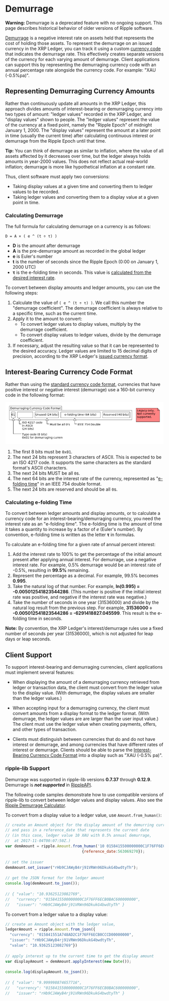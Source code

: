 # Demurrage

**Warning:** Demurrage is a deprecated feature with no ongoing support. This page describes historical behavior of older versions of Ripple software.

[Demurrage](http://en.wikipedia.org/wiki/Demurrage_%28currency%29) is a negative interest rate on assets held that represents the cost of holding those assets. To represent the demurrage on an issued currency in the XRP Ledger, you can track it using a custom [currency code](currency-formats.html#currency-codes) that indicates the demurrage rate. This effectively creates separate versions of the currency for each varying amount of demurrage. Client applications can support this by representing the demurraging currency code with an annual percentage rate alongside the currency code. For example: "XAU (-0.5%pa)".

## Representing Demurraging Currency Amounts

Rather than continuously update all amounts in the XRP Ledger, this approach divides amounts of interest-bearing or demurraging currency into two types of amount: "ledger values" recorded in the XRP Ledger, and "display values" shown to people. The "ledger values" represent the value of the currency at a fixed point, namely the "Ripple Epoch" of midnight January 1, 2000. The "display values" represent the amount at a later point in time (usually the current time) after calculating continuous interest or demurrage from the Ripple Epoch until that time.

**Tip:** You can think of demurrage as similar to inflation, where the value of all assets affected by it decreases over time, but the ledger always holds amounts in year-2000 values. This does not reflect actual real-world inflation; demurrage is more like hypothetical inflation at a constant rate.

Thus, client software must apply two conversions:

- Taking display values at a given time and converting them to ledger values to be recorded.
- Taking ledger values and converting them to a display value at a given point in time.

### Calculating Demurrage

The full formula for calculating demurrage on a currency is as follows:

```
D = A × ( e ^ (t ÷ τ) )
```

- **D** is the amount after demurrage
- **A** is the pre-demurrage amount as recorded in the global ledger
- **e** is Euler's number
- **t** is the number of seconds since the Ripple Epoch (0:00 on January 1, 2000 UTC)
- **τ** is the e-folding time in seconds. This value is [calculated from the desired interest rate](#calculating-e-folding-time). <!-- SPELLING_IGNORE: τ -->

To convert between display amounts and ledger amounts, you can use the following steps:

1. Calculate the value of `( e ^ (t ÷ τ) )`. We call this number the "demurrage coefficient". The demurrage coefficient is always relative to a specific time, such as the current time.
2. Apply it to the amount to convert:
    - To convert ledger values to display values, multiply by the demurrage coefficient.
    - To convert display values to ledger values, divide by the demurrage coefficient.
3. If necessary, adjust the resulting value so that it can be represented to the desired accuracy. Ledger values are limited to 15 decimal digits of precision, according to the XRP Ledger's [issued currency format](currency-formats.html#issued-currency-precision).


## Interest-Bearing Currency Code Format

Rather than using the [standard currency code format](currency-formats.html#currency-codes), currencies that have positive interest or negative interest (demurrage) use a 160-bit currency code in the following format:

![Demurraging Currency Code Format](img/demurrage-currency-code-format.png)

1. The first 8 bits must be `0x01`.
2. The next 24 bits represent 3 characters of ASCII.
    This is expected to be an ISO 4217 code. It supports the same characters as the standard format's ASCII characters.
3. The next 24 bits MUST be all `0`s.
4. The next 64 bits are the interest rate of the currency, represented as "[e-folding time](http://en.wikipedia.org/wiki/E-folding)" in an IEEE 754 double format.
5. The next 24 bits are reserved and should be all `0`s.

### Calculating e-folding Time

To convert between ledger amounts and display amounts, or to calculate a currency code for an interest-bearing/demurraging currency, you need the interest rate as an "e-folding time". The e-folding time is the amount of time it takes a quantity to increase by a factor of _e_ (Euler's number). By convention, e-folding time is written as the letter **τ** in formulas.

To calculate an e-folding time for a given rate of annual percent interest:

1. Add the interest rate to 100% to get the percentage of the initial amount present after applying annual interest. For demurrage, use a negative interest rate. For example, 0.5% demurrage would be an interest rate of -0.5%, resulting in **99.5%** remaining.
2. Represent the percentage as a decimal. For example, 99.5% becomes **0.995**.
3. Take the natural log of that number. For example, **ln(0.995) = -0.005012541823544286**. (This number is positive if the initial interest rate was positive, and negative if the interest rate was negative.)
4. Take the number of seconds in one year (31536000) and divide by the natural log result from the previous step. For example, **31536000 ÷ -0.005012541823544286 = -6291418827.045599**. This result is the e-folding time in seconds.

**Note:** By convention, the XRP Ledger's interest/demurrage rules use a fixed number of seconds per year (31536000), which is not adjusted for leap days or leap seconds.

## Client Support

To support interest-bearing and demurraging currencies, client applications must implement several features:

- When displaying the amount of a demurraging currency retrieved from ledger or transaction data, the client must convert from the ledger value to the display value. (With demurrage, the display values are smaller than the ledger values.)

- When accepting input for a demurraging currency, the client must convert amounts from a display format to the ledger format. (With demurrage, the ledger values are are larger than the user input value.) The client must use the ledger value when creating payments, offers, and other types of transaction.

- Clients must distinguish between currencies that do and do not have interest or demurrage, and among currencies that have different rates of interest or demurrage. Clients should be able to parse the [Interest-Bearing Currency Code Format](#interest-bearing-currency-code-format) into a display such as "XAU (-0.5% pa)".

### ripple-lib Support

Demurrage was supported in ripple-lib versions **0.7.37** through **0.12.9**. Demurrage is ***not supported*** in [RippleAPI](rippleapi-reference.html).

The following code samples demonstrate how to use compatible versions of ripple-lib to convert between ledger values and display values. Also see the [Ripple Demurrage Calculator](https://ripple.github.io/ripple-demurrage-tool/).

To convert from a display value to a ledger value, use `Amount.from_human()`:

```js
// create an Amount object for the display amount of the demurring currency
// and pass in a reference_date that represents the current date
// (in this case, ledger value 10 XAU with 0.5% annual demurrage,
//  at 2017-11-04T00:07:50Z.)
var demAmount = ripple.Amount.from_human('10 0158415500000000C1F76FF6ECB0BAC600000000',
                                  {reference_date:563069270});

// set the issuer
demAmount.set_issuer("rHb9CJAWyB4rj91VRWn96DkukG4bwdtyTh");

// get the JSON format for the ledger amount
console.log(demAmount.to_json());

// { "value": "10.93625123082769",
//   "currency": "0158415500000000C1F76FF6ECB0BAC600000000",
//   "issuer": "rHb9CJAWyB4rj91VRWn96DkukG4bwdtyTh" }
```

To convert from a ledger value to a display value:

```js
// create an Amount object with the ledger value,
ledgerAmount = ripple.Amount.from_json({
  "currency": "015841551A748AD2C1F76FF6ECB0CCCD00000000",
  "issuer": "rHb9CJAWyB4rj91VRWn96DkukG4bwdtyTh",
  "value": "10.93625123082769"})

// apply interest up to the current time to get the display amount
var displayAmount = demAmount.applyInterest(new Date());

console.log(displayAmount.to_json());

// { "value": "9.999998874657716",
//   "currency": "0158415500000000C1F76FF6ECB0BAC600000000",
//   "issuer": "rHb9CJAWyB4rj91VRWn96DkukG4bwdtyTh" }
```
